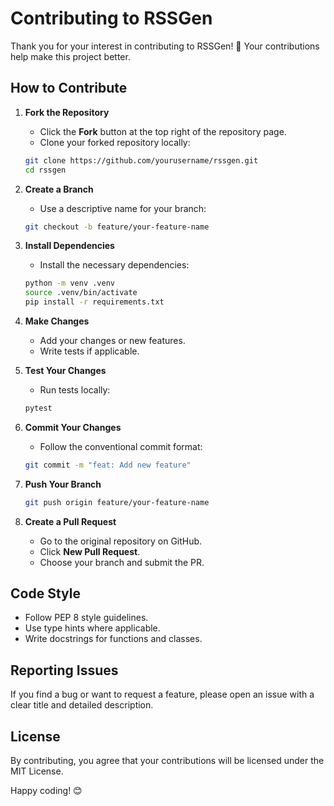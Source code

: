 # Contributing to RSSGen

Thank you for your interest in contributing to RSSGen! 🎉 Your contributions help make this project better.

## How to Contribute

1. **Fork the Repository**
   - Click the **Fork** button at the top right of the repository page.
   - Clone your forked repository locally:
   ```bash
   git clone https://github.com/yourusername/rssgen.git
   cd rssgen
   ```

2. **Create a Branch**
   - Use a descriptive name for your branch:
   ```bash
   git checkout -b feature/your-feature-name
   ```

3. **Install Dependencies**
   - Install the necessary dependencies:
   ```bash
   python -m venv .venv
   source .venv/bin/activate
   pip install -r requirements.txt
   ```

4. **Make Changes**
   - Add your changes or new features.
   - Write tests if applicable.

5. **Test Your Changes**
   - Run tests locally:
   ```bash
   pytest
   ```

6. **Commit Your Changes**
   - Follow the conventional commit format:
   ```bash
   git commit -m "feat: Add new feature"
   ```

7. **Push Your Branch**
   ```bash
   git push origin feature/your-feature-name
   ```

8. **Create a Pull Request**
   - Go to the original repository on GitHub.
   - Click **New Pull Request**.
   - Choose your branch and submit the PR.

## Code Style
- Follow PEP 8 style guidelines.
- Use type hints where applicable.
- Write docstrings for functions and classes.

## Reporting Issues
If you find a bug or want to request a feature, please open an issue with a clear title and detailed description.

## License
By contributing, you agree that your contributions will be licensed under the MIT License.

Happy coding! 😊

